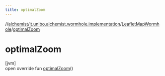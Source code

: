 ```yaml
---
title: optimalZoom
---
```

//[alchemist](../../../index.html)/[it.unibo.alchemist.wormhole.implementation](../index.html)/[LeafletMapWormhole](index.html)/[optimalZoom](optimal-zoom.html)



# optimalZoom



[jvm]\
open override fun [optimalZoom](optimal-zoom.html)()




